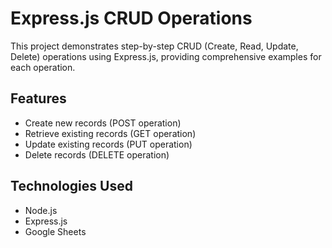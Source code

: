 # Express.js CRUD Operations

This project demonstrates step-by-step CRUD (Create, Read, Update, Delete) operations using Express.js, providing comprehensive examples for each operation.

## Features

- Create new records (POST operation)
- Retrieve existing records (GET operation)
- Update existing records (PUT operation)
- Delete records (DELETE operation)

## Technologies Used

- Node.js
- Express.js
- Google Sheets
